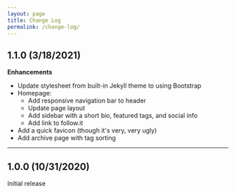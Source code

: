 ```yaml
---
layout: page
title: Change Log
permalink: /change-log/
---
```


## 1.1.0 (3/18/2021)

**Enhancements**

- Update stylesheet from built-in Jekyll theme to using Bootstrap
- Homepage:
  - Add responsive navigation bar to header
  - Update page layout
  - Add sidebar with a short bio, featured tags, and social info
  - Add link to follow.it
- Add a quick favicon (though it's very, very ugly)
- Add archive page with tag sorting

---

## 1.0.0 (10/31/2020)

Initial release
